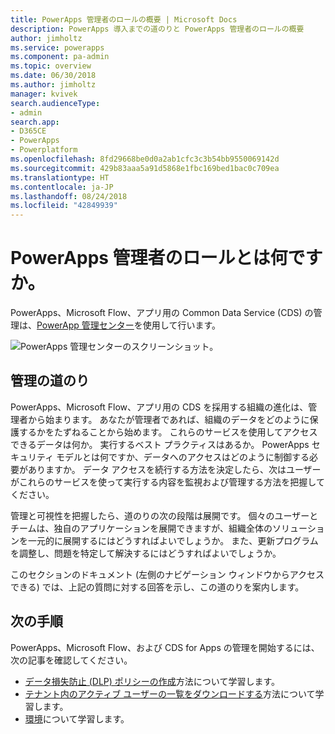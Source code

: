 ```yaml
---
title: PowerApps 管理者のロールの概要 | Microsoft Docs
description: PowerApps 導入までの道のりと PowerApps 管理者のロールの概要
author: jimholtz
ms.service: powerapps
ms.component: pa-admin
ms.topic: overview
ms.date: 06/30/2018
ms.author: jimholtz
manager: kvivek
search.audienceType:
- admin
search.app:
- D365CE
- PowerApps
- Powerplatform
ms.openlocfilehash: 8fd29668be0d0a2ab1cfc3c3b54bb9550069142d
ms.sourcegitcommit: 429b83aaa5a91d5868e1fbc169bed1bac0c709ea
ms.translationtype: HT
ms.contentlocale: ja-JP
ms.lasthandoff: 08/24/2018
ms.locfileid: "42849939"
---
```

# <a name="whats-the-role-of-a-powerapps-administrator"></a>PowerApps 管理者のロールとは何ですか。
PowerApps、Microsoft Flow、アプリ用の Common Data Service (CDS) の管理は、[PowerApp 管理センター](https://admin.powerapps.com)を使用して行います。

![PowerApps 管理センターのスクリーンショット。](./media/index/admin-center.png)

## <a name="administration-journey"></a>管理の道のり
PowerApps、Microsoft Flow、アプリ用の CDS を採用する組織の進化は、管理者から始まります。 あなたが管理者であれば、組織のデータをどのように保護するかをたずねることから始めます。 これらのサービスを使用してアクセスできるデータは何か。 実行するベスト プラクティスはあるか。 PowerApps セキュリティ モデルとは何ですか、データへのアクセスはどのように制御する必要がありますか。 データ アクセスを続行する方法を決定したら、次はユーザーがこれらのサービスを使って実行する内容を監視および管理する方法を把握してください。

管理と可視性を把握したら、道のりの次の段階は展開です。 個々のユーザーとチームは、独自のアプリケーションを展開できますが、組織全体のソリューションを一元的に展開するにはどうすればよいでしょうか。 また、更新プログラムを調整し、問題を特定して解決するにはどうすればよいでしょうか。

このセクションのドキュメント (左側のナビゲーション ウィンドウからアクセスできる) では、上記の質問に対する回答を示し、この道のりを案内します。

## <a name="next-steps"></a>次の手順
PowerApps、Microsoft Flow、および CDS for Apps の管理を開始するには、次の記事を確認してください。
* [データ損失防止 (DLP) ポリシーの作成](create-dlp-policy.md)方法について学習します。
* [テナント内のアクティブ ユーザーの一覧をダウンロードする](admin-view-user-licenses.md)方法について学習します。
* [環境](environments-overview.md)について学習します。
